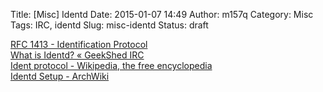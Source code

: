 Title: [Misc] Identd
Date: 2015-01-07 14:49
Author: m157q
Category: Misc
Tags: IRC, identd
Slug: misc-identd
Status: draft

[RFC 1413 - Identification Protocol](http://tools.ietf.org/html/rfc1413)  
[What is Identd? « GeekShed IRC](http://www.geekshed.net/2011/06/what-is-identd/)  
[Ident protocol - Wikipedia, the free encyclopedia](http://en.wikipedia.org/wiki/Ident_protocol#Uses)  
[Identd Setup - ArchWiki](https://wiki.archlinux.org/index.php/Identd_Setup)  
  
